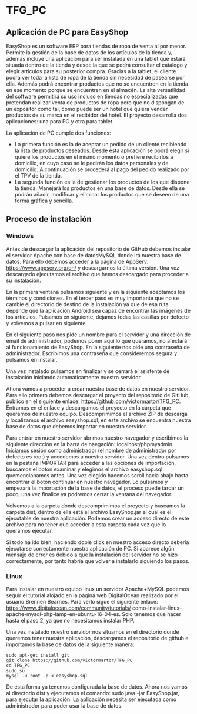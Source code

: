 # TFG_PC
## Aplicación de PC para EasyShop

EasyShop es un software ERP para tiendas de ropa de venta al por menor. Permite la
gestión de la base de datos de los artículos de la tienda y, además incluye una aplicación
para ser instalada en una tablet que estará situada dentro de la tienda y desde la que se
podrá consultar el catálogo y elegir artículos para su posterior compra. Gracias a la tablet, el
cliente podrá ver toda la lista de ropa de la tienda sin necesidad de pasearse por ella. Además
podrá encontrar productos que no se encuentren en la tienda en ese momento porque se
encuentren en el almacén.
La alta versatilidad del software permitirá su uso incluso en tiendas no especializadas que
pretendan realizar venta de productos de ropa pero que no dispongan de un expositor como
tal, como puede ser un hotel que quiera vender productos de su marca en el recibidor del
hotel.
El proyecto desarrolla dos aplicaciones: una para PC y otra para tablet.

La aplicación de PC cumple dos funciones:
+ La primera función es la de aceptar un pedido de un cliente recibiendo la lista de
productos deseados. Desde esta aplicación se podrá elegir si quiere los productos en el
mismo momento o prefiere recibirlos a domicilio, en cuyo caso se le pedirán los datos
personales y de domicilio. A continuación se procederá al pago del pedido realizado
por el TPV de la tienda.
+ La segunda función es la de gestionar los productos de los que dispone la tienda.
Manejará los productos en una base de datos. Desde ella se podrán añadir, modificar y
eliminar los productos que se deseen de una forma gráfica y sencilla.

## Proceso de instalación
### Windows

Antes de descargar la aplicación del repositorio de GitHub debemos instalar el servidor
Apache con base de datosMySQL donde irá nuestra base de datos. Para ello debemos
acceder a la página de AppServ: https://www.appserv.org/en/ y descargarnos la última
versión. Una vez descargado ejecutamos el archivo que hemos descargado para proceder a
su instalación.

En la primera ventana pulsamos siguiente y en la siquiente aceptamos los términos y
condiciones. En el tercer paso es muy importante que no se cambie el directorio de destino
de la instalación ya que de esa ruta depende que la aplicación Android sea capaz de encontrar
las imágenes de los artículos. Pulsamos en siguiente, dejamos todas las casillas por defecto y
volvemos a pulsar en siguiente.

En el siguiente paso nos pide un nombre para el servidor y una dirección de email
de administrador, podemos poner aquí lo que queramos, no afectará al funcionamiento
de EasyShop. En la siguiente nos pide una contraseña de administrador. Escribimos una
contraseña que consideremos segura y pulsamos en instalar.

Una vez instalado pulsamos en finalizar y se cerrará el asistente de instalación iniciando
automáticamente nuestro servidor.

Ahora vamos a proceder a crear nuestra base de datos en nuestro servidor. Para ello
primero debemos descargar el proyecto del repositorio de GitHub público en el siguiente enlace:
https://github.com/victormartor/TFG_PC. Entramos en el enlace y descargamos
el proyecto en la carpeta que queramos de nuestro equipo. Descomprimimos el archivo ZIP
de descarga y localizamos el archivo easyshop.sql, en este archivo se encuentra nuestra base
de datos que debemos importar en nuestro servidor.

Para entrar en nuestro servidor abrimos nuestro navegador y escribimos la siguiente
dirección en la barra de naegación: localhost/phpmyadmin. Iniciamos sesión como administrador
(el nombre de administrador por defecto es root) y accedemos a nuestro servidor.
Una vez dentro pulsamos en la pestaña IMPORTAR para acceder a las opciones de importación,
buscamos el botón examinar y elegimos el archivo easyshop.sql quemencionamos
antes. Una vez elegido hacemos scroll hacia abajo hasta encontrar el botón continuar en
nuestro navegador. Lo pulsamos y empezará la importación de la base de datos, el proceso
puede tardar un poco, una vez finalice ya podremos cerrar la ventana del navegador.

Volvemos a la carpeta donde descomprimimos el proyecto y buscamos la carpeta dist,
dentro de ella está el archivo EasyShop.jar el cual es el ejecutable de nuestra aplicación.
Podemos crear un acceso directo de este archivo para no tener que acceder a esta carpeta
cada vez que lo queramos ejecutar.

Si todo ha ido bien, haciendo doble click en nuestro acceso directo debería ejecutarse
correctamente nuestra aplicación de PC. Si aparece algún mensaje de error es debido a que
la instalación del servidor no se hizo correctamente, por tanto habría que volver a instalarlo
siguiendo los pasos.

### Linux

Para instalar en nuestro equipo linux un servidor Apache+MySQL podemos seguir el
tutorial alojado en la página web DigitalOcean realizado por el usuario Brennen Bearnes. Para
verlo sigue el siguiente enlace: https://www.digitalocean.com/community/tutorials/
como-instalar-linux-apache-mysql-php-lamp-en-ubuntu-16-04-es. Solo tenemos
que hacer hasta el paso 2, ya que no necesitamos instalar PHP.

Una vez instalado nuestro servidor nos situamos en el directorio donde queremos tener
nuestra aplicación, descargamos el repositorio de github e importamos la base de datos de la
siguiente manera:

    sudo apt-get install git
    git clone https://github.com/victormartor/TFG_PC
    cd TFG_PC
    sudo su
    mysql -u root -p < easyshop.sql

De esta forma ya tenemos configurada la base de datos. Ahora nos vamos al directorio
dist y ejecutamos el comando: sudo java -jar EasyShop.jar, para ejecutar la aplicación. La
aplicación necesita ser ejecutada como administrador para poder usar la base de datos.
